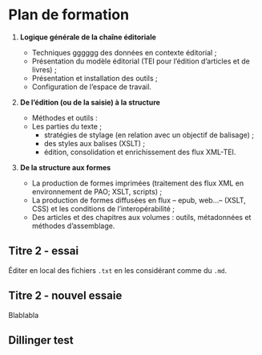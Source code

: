 # Plan de formation

1. **Logique générale de la chaîne éditoriale**

	- Techniques gggggg des données en contexte éditorial ; 
	- Présentation du modèle éditorial (TEI pour l’édition d’articles et de livres) ; 
	- Présentation et installation des outils ; 
	- Configuration de l’espace de travail.

2. **De l’édition (ou de la saisie) à la structure**
	- Méthodes et outils :
	- Les parties du texte ; 
		- stratégies de stylage (en relation avec un objectif de balisage) ; 
		- des styles aux balises (XSLT) ; 
		- édition, consolidation et enrichissement des flux XML-TEI.

3. **De la structure aux formes**
	- La production de formes imprimées (traitement des flux XML en environnement de PAO; XSLT, scripts) ; 
	- La production de formes diffusées en flux – epub, web…– (XSLT, CSS) et les conditions de l’interopérabilité ; 
	- Des articles et des chapitres aux volumes : outils, métadonnées et méthodes d’assemblage.

## Titre 2 - essai

Éditer en local des fichiers `.txt` en les considérant comme du `.md`.

## Titre 2 - nouvel essaie

Blablabla

## Dillinger test
